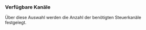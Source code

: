 ﻿### Verfügbare Kanäle

Über diese Auswahl werden die Anzahl der benötigten Steuerkanäle festgelegt.

